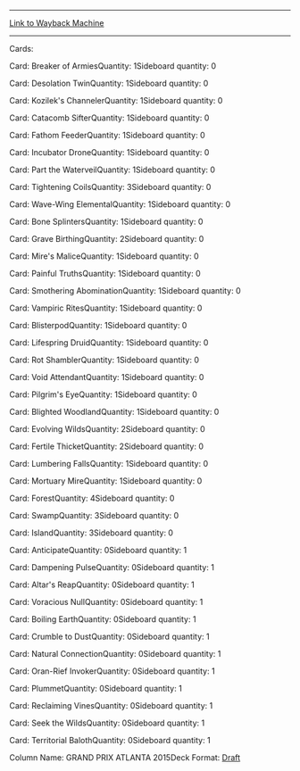 
---
[Link to Wayback Machine](https://web.archive.org/web/20160609002203/http://magic.wizards.com/en/articles/decks/sam-blacks-sultai-eldrazi-2015-11-15)

[_metadata_:generator]:- "Drupal 7 (http://drupal.org)"
[_metadata_:node]:- "839196"
[_metadata_:publish_date]:- "2015-11-15"
[_metadata_:source]:- "article"
[_metadata_:title]:- "Sam Black's Sultai Eldrazi"
[_metadata_:wayback_capture_timestamp]:- "2016-06-09 00:22:03"
[_metadata_:wayback_raw_url]:- "https://web.archive.org/web/20160609002203id_/http://magic.wizards.com/en/articles/decks/sam-blacks-sultai-eldrazi-2015-11-15"
[_metadata_:wayback_url]:- "http://magic.wizards.com/en/articles/decks/sam-blacks-sultai-eldrazi-2015-11-15"
---





Cards: 

Card: Breaker of ArmiesQuantity: 1Sideboard quantity: 0 



Card: Desolation TwinQuantity: 1Sideboard quantity: 0 



Card: Kozilek's ChannelerQuantity: 1Sideboard quantity: 0 



Card: Catacomb SifterQuantity: 1Sideboard quantity: 0 



Card: Fathom FeederQuantity: 1Sideboard quantity: 0 



Card: Incubator DroneQuantity: 1Sideboard quantity: 0 



Card: Part the WaterveilQuantity: 1Sideboard quantity: 0 



Card: Tightening CoilsQuantity: 3Sideboard quantity: 0 



Card: Wave-Wing ElementalQuantity: 1Sideboard quantity: 0 



Card: Bone SplintersQuantity: 1Sideboard quantity: 0 



Card: Grave BirthingQuantity: 2Sideboard quantity: 0 



Card: Mire's MaliceQuantity: 1Sideboard quantity: 0 



Card: Painful TruthsQuantity: 1Sideboard quantity: 0 



Card: Smothering AbominationQuantity: 1Sideboard quantity: 0 



Card: Vampiric RitesQuantity: 1Sideboard quantity: 0 



Card: BlisterpodQuantity: 1Sideboard quantity: 0 



Card: Lifespring DruidQuantity: 1Sideboard quantity: 0 



Card: Rot ShamblerQuantity: 1Sideboard quantity: 0 



Card: Void AttendantQuantity: 1Sideboard quantity: 0 



Card: Pilgrim's EyeQuantity: 1Sideboard quantity: 0 



Card: Blighted WoodlandQuantity: 1Sideboard quantity: 0 



Card: Evolving WildsQuantity: 2Sideboard quantity: 0 



Card: Fertile ThicketQuantity: 2Sideboard quantity: 0 



Card: Lumbering FallsQuantity: 1Sideboard quantity: 0 



Card: Mortuary MireQuantity: 1Sideboard quantity: 0 



Card: ForestQuantity: 4Sideboard quantity: 0 



Card: SwampQuantity: 3Sideboard quantity: 0 



Card: IslandQuantity: 3Sideboard quantity: 0 



Card: AnticipateQuantity: 0Sideboard quantity: 1 



Card: Dampening PulseQuantity: 0Sideboard quantity: 1 



Card: Altar's ReapQuantity: 0Sideboard quantity: 1 



Card: Voracious NullQuantity: 0Sideboard quantity: 1 



Card: Boiling EarthQuantity: 0Sideboard quantity: 1 



Card: Crumble to DustQuantity: 0Sideboard quantity: 1 



Card: Natural ConnectionQuantity: 0Sideboard quantity: 1 



Card: Oran-Rief InvokerQuantity: 0Sideboard quantity: 1 



Card: PlummetQuantity: 0Sideboard quantity: 1 



Card: Reclaiming VinesQuantity: 0Sideboard quantity: 1 



Card: Seek the WildsQuantity: 0Sideboard quantity: 1 



Card: Territorial BalothQuantity: 0Sideboard quantity: 1 

Column Name: GRAND PRIX ATLANTA 2015Deck Format: [Draft](/en/deck-format/draft)


 

 
